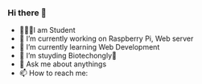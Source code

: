 ### Hi there 👋

-  🧑🏻‍🎓I am Student
- 🔭 I’m currently working on Raspberry Pi, Web server
- 🌱 I’m currently learning Web Development
- 👯 I’m stuyding Biotechongly🤗
- 💬 Ask me about anythings
- 📫 How to reach me: 

